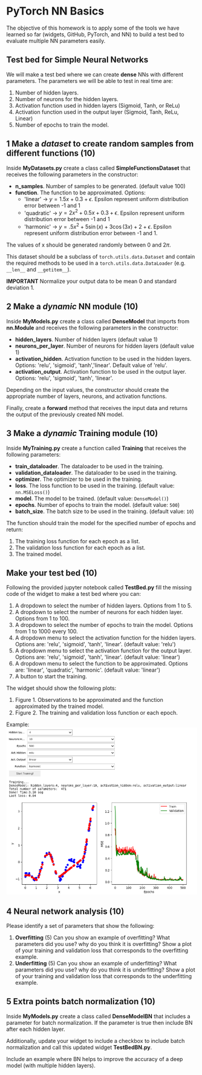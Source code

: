 #  PyTorch NN Basics

The objective of this homework is to apply some of the tools we have learned so far (widgets, GitHub, PyTorch, and NN) 
to build a test bed to evaluate multiple NN parameters easily. 

## Test bed for Simple Neural Networks

We will make a test bed where we can create **dense** NNs with different parameters. 
The parameters we will be able to test in real time are:
1. Number of hidden layers.
2. Number of neurons for the hidden layers.
3. Activation function used in hidden layers (Sigmoid, Tanh, or ReLu)
4. Activation function used in the output layer (Sigmoid, Tanh, ReLu, Linear)
5. Number of epochs to train the model.

## 1 Make a *dataset* to create random samples from different functions (10) 
Inside **MyDatasets.py** create a class called **SimpleFunctionsDataset** that
receives the following parameters in the constructor:
* **n_samples**. Number of samples to be generated. (default value 100)
* **function**. The function to be approximated. Options: 
    * 'linear' → $y = 1.5x + 0.3 + \epsilon$. Epsilon represent uniform distribution error between -1 and 1
    * 'quadratic' → $y = 2x^2 + 0.5x + 0.3 + \epsilon$. Epsilon represent uniform distribution error between -1 and 1
    * 'harmonic' → $y = .5x^2 + 5\sin(x) + 3\cos(3x) + 2 + \epsilon$. Epsilon represent uniform distribution error between -1 and 1.

The values of x should be generated randomly between 0 and $2\pi$. 

This dataset should be a subclass of `torch.utils.data.Dataset` and 
contain the required methods to be used in a `torch.utils.data.DataLoader` (e.g. `__len__` and `__getitem__`).

**IMPORTANT** Normalize your output data to be mean 0 and standard deviation 1. 

## 2 Make a *dynamic* NN module (10) 
Inside **MyModels.py** create a class called **DenseModel** that
imports from **nn.Module** and receives the following parameters in the constructor:

* **hidden_layers**. Number of hidden layers (default value 1)
* **neurons_per_layer**. Number of neurons for hidden layers (default value 1)
* **activation_hidden**. Activation function to be used in the hidden layers. Options: 'relu', 'sigmoid', 'tanh','linear'. 
Default value of 'relu'.
* **activation_output**. Activation function to be used in the output layer. 
Options: 'relu', 'sigmoid', 'tanh', 'linear'. 

Depending on the input values, the constructor should create the appropriate number of layers, neurons, and activation functions. 

Finally, create a **forward** method that receives the input data and returns the output of the previously created NN model.

## 3 Make a *dynamic* Training module (10) 
Inside **MyTraining.py** create a function called **Training** that
receives the following parameters:

* **train_dataloader**. The dataloader to be used in the training.
* **validation_dataloader**. The dataloader to be used in the training.
* **optimizer**. The optimizer to be used in the training. 
* **loss**. The loss function to be used in the training. (default value: `nn.MSELoss()`)
* **model**. The model to be trained. (default value: `DenseModel()`)
* **epochs**. Number of epochs to train the model. (default value: `500`)
* **batch_size**. The batch size to be used in the training. (default value: `10`)


The function should train the model for the specified number of epochs and return:
1. The training loss function for each epoch as a list.
2. The validation loss function for each epoch as a list.
3. The trained model.

## Make your test bed (10)
Following the provided jupyter notebook called **TestBed.py** fill the missing code of the widget
to make a test bed where you can:

1. A dropdown to select the number of hidden layers. Options from 1 to 5.
2. A dropdown to select the number of neurons for each hidden layer. Options from 1 to 100.
3. A dropdown to select the number of epochs to train the model. Options from 1 to 1000 every 100.
4. A dropdown menu to select the activation function for the hidden layers. Options are: 'relu', 'sigmoid', 'tanh', 'linear'. (default value: 'relu')
5. A dropdown menu to select the activation function for the output layer. Options are: 'relu', 'sigmoid', 'tanh', 'linear'. (default value: 'linear')
6. A dropdown menu to select the function to be approximated. Options are: 'linear', 'quadratic', 'harmonic'. (default value: 'linear')
7. A button to start the training.

The widget should show the following plots: 
1. Figure 1. Observations to be approximated and the function approximated by the trained model.
2. Figure 2. The training and validation loss function or each epoch.

Example:
![](./images/ExampleOutput.png)

## 4 Neural network analysis (10)
Please identify a set of parameters that show the following:

1. **Overfitting** (5) Can you show an example of overfitting? What parameters did you use? why do you think it is overfitting? Show a plot of your training and validation loss that corresponds to the overfitting example.
2. **Underfitting** (5) Can you show an example of underfitting? What parameters did you use? why do you think it is underfitting? Show a plot of your training and validation loss that corresponds to the underfitting example. 

## 5 Extra points batch normalization (10)
Inside **MyModels.py** create a class called **DenseModelBN** that
includes a parameter for batch normalization. If the parameter is true then include BN after each hidden layer.

Additionally, update your widget to include a checkbox to include batch normalization and call this updated widget **TestBedBN.py**.

Include an example where BN helps to improve the accuracy of a deep model (with multiple hidden layers).